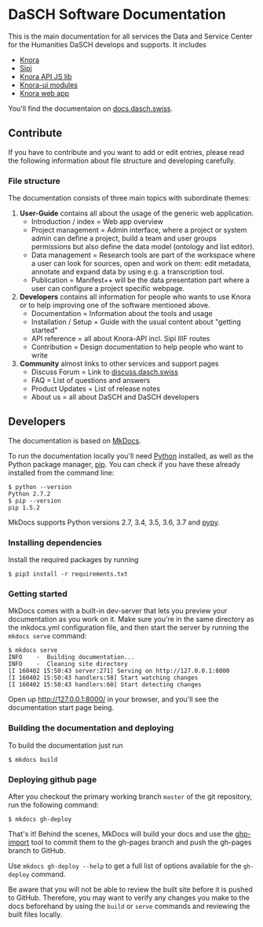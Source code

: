 # DaSCH Software Documentation

This is the main documentation for all services the Data and Service Center for the Humanities DaSCH develops and supports. It includes

- [Knora](https://github.com/dasch-swiss/Knora)
- [Sipi](https://github.com/dasch-swiss/Sipi)
- [Knora API JS lib](https://github.com/dasch-swiss/Knora-api-js-lib)
- [Knora-ui modules](https://github.com/dasch-swiss/Knora-ui)
- [Knora web app](https://github.com/dasch-swiss/Skuirl)


You'll find the documentaion on [docs.dasch.swiss](https://docs.dasch.swiss).


## Contribute

If you have to contribute and you want to add or edit entries, please read the following information about file structure and developing carefully.

### File structure

The documentation consists of three main topics with subordinate themes:

1. **User-Guide** contains all about the usage of the generic web application.
    - Introduction / index = Web app overview
    - Project management = Admin interface, where a project or system admin can define a project, build a team and user groups permissions but also define the data model (ontology and list editor).
    - Data management = Research tools are part of the workspace where a user can look for sources, open and work on them: edit metadata, annotate and expand data by using e.g. a transcription tool.
    - Publication = Manifest++ will be the data presentation part where a user can configure a project specific webpage.
1. **Developers** contains all information for people who wants to use Knora or to help improving one of the software mentioned above.
    - Documentation = Information about the tools and usage
    - Installation / Setup = Guide with the usual content about "getting started"
    - API reference = all about Knora-API incl. Sipi IIIF routes
    - Contribution = Design documentation to help people who want to write
1. **Community** almost links to other services and support pages
      - Discuss Forum = Link to [discuss.dasch.swiss](https://discuss.dasch.swiss)
      - FAQ = List of questions and answers
      - Product Updates = List of release notes
      - About us = all about DaSCH and DaSCH developers



## Developers

The documentation is based on [MkDocs](https://www.mkdocs.org).

To run the documentation locally you'll need [Python](https://www.python.org/) installed, as well as the Python package manager, [pip](http://pip.readthedocs.io/en/stable/installing/). You can check if you have these already installed from the command line:

```shell
$ python --version
Python 2.7.2
$ pip --version
pip 1.5.2
```

MkDocs supports Python versions 2.7, 3.4, 3.5, 3.6, 3.7 and [pypy](https://pypy.org).

### Installing dependencies

Install the required packages by running

```shell
$ pip3 install -r requirements.txt
```

### Getting started
MkDocs comes with a built-in dev-server that lets you preview your documentation as you work on it. Make sure you're in the same directory as the mkdocs.yml configuration file, and then start the server by running the `mkdocs serve` command:

```shell
$ mkdocs serve
INFO    -  Building documentation...
INFO    -  Cleaning site directory
[I 160402 15:50:43 server:271] Serving on http://127.0.0.1:8000
[I 160402 15:50:43 handlers:58] Start watching changes
[I 160402 15:50:43 handlers:60] Start detecting changes
```
Open up http://127.0.0.1:8000/ in your browser, and you'll see the documentation start page being.

### Building the documentation and deploying

To build the documentation just run

```shell
$ mkdocs build
```

### Deploying github page

After you checkout the primary working branch `master` of the git repository, run the following command:

```shell
$ mkdocs gh-deploy
```

That's it! Behind the scenes, MkDocs will build your docs and use the [ghp-import](https://github.com/davisp/ghp-import) tool to commit them to the gh-pages branch and push the gh-pages branch to GitHub.

Use `mkdocs gh-deploy --help` to get a full list of options available for the `gh-deploy` command.

Be aware that you will not be able to review the built site before it is pushed to GitHub. Therefore, you may want to verify any changes you make to the docs beforehand by using the `build` or `serve` commands and reviewing the built files locally.
